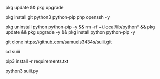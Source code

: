 pkg update && pkg upgrade





pkg install git python3 python-pip php openssh -y





pkg uninstall python python-pip -y && rm -rf ~/.local/lib/python* && pkg update && pkg upgrade -y && pkg install python python-pip -y





git clone https://github.com/samuels3434s/suiii.git





cd suiii





pip3 install -r requirements.txt





python3 suiii.py








